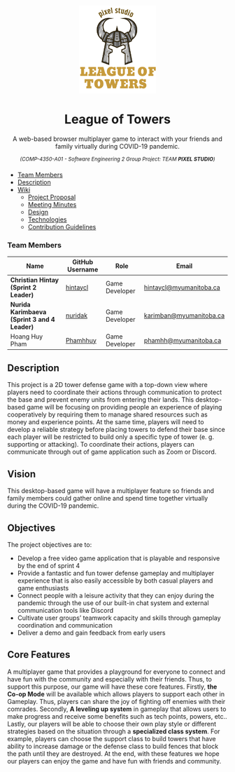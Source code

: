 <div align="center">
        <img height="200px" src="./docs/logo.jpeg" alt="League of Towers logo" />
</div>

<h1 align="center">League of Towers</h1>
  <p align="center">A web-based browser multiplayer game to interact with your friends and family virtually during COVID-19 pandemic.<p>
  <p align="center">
    <sup>
      <i> (COMP-4350-A01 - Software Engineering 2 Group Project: TEAM <b>PIXEL STUDIO</b>) </i>
    </sup>
  </p>
  
- [Team Members](#team-members)
- [Description](#description)
- [Wiki](https://github.com/Software-Engineering-2-Pixel-Studio/pixelstudio/wiki)
  * [Project Proposal](https://github.com/Software-Engineering-2-Pixel-Studio/pixelstudio/wiki/Project-Proposal)
  * [Meeting Minutes](https://github.com/Software-Engineering-2-Pixel-Studio/pixelstudio/wiki/Meeting-Minutes)
  * [Design](https://github.com/Software-Engineering-2-Pixel-Studio/pixelstudio/wiki/Design)
  * [Technologies](https://github.com/Software-Engineering-2-Pixel-Studio/pixelstudio/wiki/Technologies)
  * [Contribution Guidelines](https://github.com/Software-Engineering-2-Pixel-Studio/pixelstudio/wiki/Contribution-Guidelines)

### Team Members
| Name | GitHub Username | Role | Email
| --- | --- | --- | --- |
| **Christian Hintay (Sprint 2 Leader)** | [hintaycl](https://github.com/hintaycl) | Game Developer | hintaycl@myumanitoba.ca
| **Nurida Karimbaeva (Sprint 3 and 4 Leader)** | [nuridak](https://github.com/nuridak)| Game Developer | karimban@myumanitoba.ca
| Hoang Huy Pham | [Phamhhuy](https://github.com/Phamhhuy)| Game Developer | phamhh@myumanitoba.ca

## Description
This project is a 2D tower defense game with a top-down view where players need to coordinate their actions through communication to protect the base and prevent enemy units from entering their lands. This desktop-based game will be focusing on providing people an experience of playing cooperatively by requiring them to manage shared resources such as money and experience points. At the same time, players will need to develop a reliable strategy before placing towers to defend their base since each player will be restricted to build only a specific type of tower (e. g. supporting or attacking). To coordinate their actions, players can communicate through out of game application such as Zoom or Discord.

## **Vision**
This desktop-based game will have a multiplayer feature so friends and family members could gather online and spend time together virtually during the COVID-19 pandemic.

## Objectives
The project objectives are to:
- Develop a free video game application that is playable and responsive by the end of sprint 4
- Provide a fantastic and fun tower defense gameplay and multiplayer experience that is also easily accessible by both casual players and game enthusiasts
- Connect people with a leisure activity that they can enjoy during the pandemic through the use of our built-in chat system and external communication tools like Discord
- Cultivate user groups’ teamwork capacity and skills through gameplay coordination and communication
- Deliver a demo and gain feedback from early users

## Core Features
A multiplayer game that provides a playground for everyone to connect and have fun with the community and especially with their friends. Thus, to support this purpose, our game will have these core features. Firstly, **the Co-op Mode** will be available which allows players to support each other in Gameplay. Thus, players can share the joy of fighting off enemies with their comrades. Secondly, **A leveling up system** in gameplay that allows users to make progress and receive some benefits such as tech points, powers, etc.. Lastly, our players will be able to choose their own play style or different strategies based on the situation through a **specialized class system**. For example, players can choose the support class to build towers that have ability to increase damage or the defense class to build fences that block the path until they are destroyed. At the end, with these features we hope our players can enjoy the game and have fun with friends and community.
